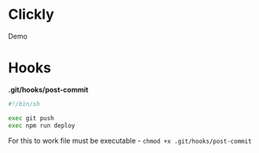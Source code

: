 # Clickly

Demo

# Hooks

**.git/hooks/post-commit**

```sh
#!/bin/sh

exec git push
exec npm run deploy
```

For this to work file must be executable - `chmod +x .git/hooks/post-commit`